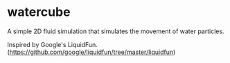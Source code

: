 # watercube
A simple 2D fluid simulation that simulates the movement of water particles.

Inspired by Google's LiquidFun. (https://github.com/google/liquidfun/tree/master/liquidfun)
